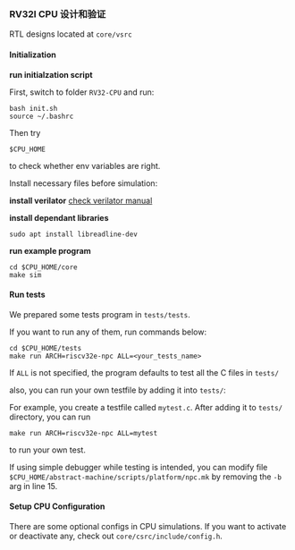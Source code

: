 ### RV32I CPU 设计和验证
RTL designs located at `core/vsrc`

#### Initialization
**run initialzation script**

First, switch to folder `RV32-CPU` and run:
```
bash init.sh
source ~/.bashrc
```
Then try

```
$CPU_HOME
```
to check whether env variables are right.

Install necessary files before simulation:

**install verilator**
[check verilator manual](https://verilator.org/guide/latest/install.html)

**install dependant libraries**

```
sudo apt install libreadline-dev
```

**run example program**
```
cd $CPU_HOME/core
make sim
```

#### Run tests

We prepared some tests program in `tests/tests`.

If you want to run any of them, run commands below:
```
cd $CPU_HOME/tests
make run ARCH=riscv32e-npc ALL=<your_tests_name>
```

If `ALL` is not specified, the program defaults to test all the C files in `tests/`

also, you can run your own testfile by adding it into `tests/`:

For example, you create a testfile called `mytest.c`. After adding it to `tests/` directory, you can run
```
make run ARCH=riscv32e-npc ALL=mytest
```
to run your own test.

If using simple debugger while testing is intended, you can modify file `$CPU_HOME/abstract-machine/scripts/platform/npc.mk` by removing the `-b` arg in line 15.

#### Setup CPU Configuration

There are some optional configs in CPU simulations. If you want to activate or deactivate any, check out `core/csrc/include/config.h`.
